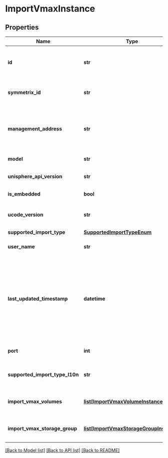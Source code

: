 # ImportVmaxInstance

## Properties
Name | Type | Description | Notes
------------ | ------------- | ------------- | -------------
**id** | **str** | Unique identifier of the import_vmax resource instance, and of the corresponding remote_system instance. | [optional] 
**symmetrix_id** | **str** | Unique identifier of the VMAX storage system that is a storage system for import. | [optional] 
**management_address** | **str** | Management address to use for communicating with the VMAX storage system. The address can be an IPv4 address, IPv6 address, or FQDN (Fully Qualified Domain Name). | [optional] 
**model** | **str** | Model represent the model of VMAX storage system. | [optional] 
**unisphere_api_version** | **str** | Version of the Unisphere that manages the VMAX storage system. | [optional] 
**is_embedded** | **bool** | The Unisphere is running as embedded or standalone. | [optional] 
**ucode_version** | **str** | Ucode version will be present in this format 5977.1131.1131 for the VMAX storage system. | [optional] 
**supported_import_type** | [**SupportedImportTypeEnum**](SupportedImportTypeEnum.md) |  | [optional] 
**user_name** | **str** | User account name used to communicate with the VMAX storage system. | [optional] 
**last_updated_timestamp** | **datetime** | Date and time when the VMAX storage system details were last updated. These details include the VMAX storage system and information about its importable storage groups. The timestamp is updated when the VMAX storage system is created and whenever the importable storage groups is discovered. | [optional] 
**port** | **int** | Management port of PowerMax/VMAX remote system.  | [optional] 
**supported_import_type_l10n** | **str** | Localized message string corresponding to supported_import_type Was added in version 3.0.0.0. | [optional] 
**import_vmax_volumes** | [**list[ImportVmaxVolumeInstance]**](ImportVmaxVolumeInstance.md) | This is the inverse of the resource type import_vmax_volume association. | [optional] 
**import_vmax_storage_group** | [**list[ImportVmaxStorageGroupInstance]**](ImportVmaxStorageGroupInstance.md) | This is the inverse of the resource type import_vmax_storage_group association. | [optional] 

[[Back to Model list]](../README.md#documentation-for-models) [[Back to API list]](../README.md#documentation-for-api-endpoints) [[Back to README]](../README.md)


